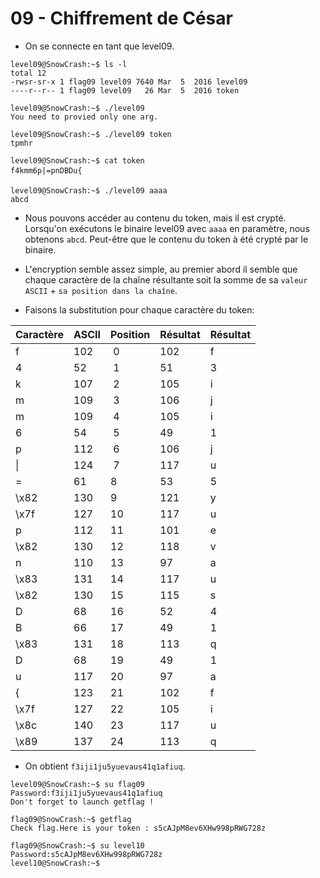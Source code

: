 # 09 - Chiffrement de César

- On se connecte en tant que level09.
```
level09@SnowCrash:~$ ls -l
total 12
-rwsr-sr-x 1 flag09 level09 7640 Mar  5  2016 level09
----r--r-- 1 flag09 level09   26 Mar  5  2016 token
```

```
level09@SnowCrash:~$ ./level09
You need to provied only one arg.
```

```
level09@SnowCrash:~$ ./level09 token
tpmhr
```

```
level09@SnowCrash:~$ cat token
f4kmm6p|=pnDBDu{
```

```
level09@SnowCrash:~$ ./level09 aaaa
abcd
```


- Nous pouvons accéder au contenu du token, mais il est crypté. Lorsqu'on exécutons le binaire level09 avec `aaaa` en paramètre, nous obtenons `abcd`. Peut-être que le contenu du token à été crypté par le binaire.


- L'encryption semble assez simple, au premier abord il semble que chaque caractère de la chaîne résultante soit la somme de sa `valeur ASCII` + `sa position dans la chaîne`.


- Faisons la substitution pour chaque caractère du token:

| Caractère | ASCII | Position | Résultat | Résultat |
|-------|-------|-------|-------|-------|
| f     | 102   | 0     | 102   | f     |
| 4     | 52    | 1     | 51    | 3     |
| k     | 107   | 2     | 105   | i     |
| m     | 109   | 3     | 106   | j     |
| m     | 109   | 4     | 105   | i     |
| 6     | 54    | 5     | 49    | 1     |
| p     | 112   | 6     | 106   | j     |
| \|    | 124   | 7     | 117   | u     |
| =     | 61    | 8     | 53    | 5     |
| \x82  | 130   | 9     | 121   | y     |
| \x7f  | 127   | 10    | 117   | u     |
| p     | 112   | 11    | 101   | e     |
| \x82  | 130   | 12    | 118   | v     |
| n     | 110   | 13    | 97    | a     |
| \x83  | 131   | 14    | 117   | u     |
| \x82  | 130   | 15    | 115   | s     |
| D     | 68    | 16    | 52    | 4     |
| B     | 66    | 17    | 49    | 1     |
| \x83  | 131   | 18    | 113   | q     |
| D     | 68    | 19    | 49    | 1     |
| u     | 117   | 20    | 97    | a     |
| {     | 123   | 21    | 102   | f     |
| \x7f  | 127   | 22    | 105   | i     |
| \x8c  | 140   | 23    | 117   | u     |
| \x89  | 137   | 24    | 113   | q     |


- On obtient `f3iji1ju5yuevaus41q1afiuq`.
```
level09@SnowCrash:~$ su flag09
Password:f3iji1ju5yuevaus41q1afiuq
Don't forget to launch getflag !
```

```
flag09@SnowCrash:~$ getflag
Check flag.Here is your token : s5cAJpM8ev6XHw998pRWG728z
```

```
flag09@SnowCrash:~$ su level10
Password:s5cAJpM8ev6XHw998pRWG728z
level10@SnowCrash:~$
```